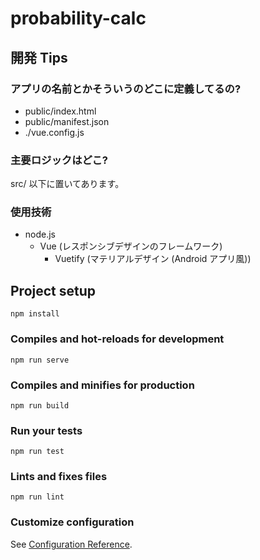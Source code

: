 # probability-calc

## 開発 Tips

### アプリの名前とかそういうのどこに定義してるの?

- public/index.html
- public/manifest.json
- ./vue.config.js

### 主要ロジックはどこ?

src/ 以下に置いてあります。

### 使用技術

- node.js
  - Vue (レスポンシブデザインのフレームワーク)
    - Vuetify (マテリアルデザイン (Android アプリ風))

## Project setup
```
npm install
```

### Compiles and hot-reloads for development
```
npm run serve
```

### Compiles and minifies for production
```
npm run build
```

### Run your tests
```
npm run test
```

### Lints and fixes files
```
npm run lint
```

### Customize configuration
See [Configuration Reference](https://cli.vuejs.org/config/).
